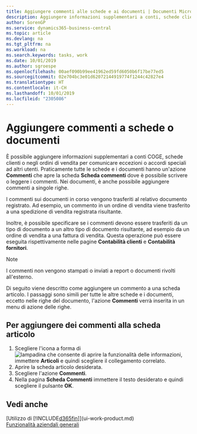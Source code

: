 ```yaml
---
title: Aggiungere commenti alle schede e ai documenti | Documenti Microsoft
description: Aggiungere informazioni supplementari a conti, schede clienti o negli ordini di vendita per comunicare gli accordi, ad esempio un metodo di consegna o dei prezzi speciali ad altri utenti.
author: SorenGP
ms.service: dynamics365-business-central
ms.topic: article
ms.devlang: na
ms.tgt_pltfrm: na
ms.workload: na
ms.search.keywords: tasks, work
ms.date: 10/01/2019
ms.author: sgroespe
ms.openlocfilehash: 00aef090b99ee41962ed59fd6050b6f17be77ed5
ms.sourcegitcommit: 02e704bc3e01d62072144919774f1244c42827e4
ms.translationtype: HT
ms.contentlocale: it-CH
ms.lasthandoff: 10/01/2019
ms.locfileid: "2305086"
---
```

# <a name="add-comments-to-cards-and-documents"></a>Aggiungere commenti a schede o documenti
È possibile aggiungere informazioni supplementari a conti COGE, schede clienti o negli ordini di vendita per comunicare eccezioni o accordi speciali ad altri utenti.
Praticamente tutte le schede e i documenti hanno un'azione **Commenti** che apre la scheda **Scheda commenti** dove è possibile scrivere o leggere i commenti. Nei documenti, è anche possibile aggiungere commenti a singole righe.

I commenti sui documenti in corso vengono trasferiti al relativo documento registrato. Ad esempio, un commento in un ordine di vendita viene trasferito a una spedizione di vendita registrata risultante.

Inoltre, è possibile specificare se i commenti devono essere trasferiti da un tipo di documento a un altro tipo di documento risultante, ad esempio da un ordine di vendita a una fattura di vendita. Questa operazione può essere eseguita rispettivamente nelle pagine **Contabilità clienti** e **Contabilità fornitori**.

> [!NOTE]
> I commenti non vengono stampati o inviati a report o documenti rivolti all'esterno.

Di seguito viene descritto come aggiungere un commento a una scheda articolo. I passaggi sono simili per tutte le altre schede e i documenti, eccetto nelle righe del documento, l'azione **Commenti** verrà inserita in un menu di azione delle righe.

## <a name="to-add-a-comments-to-an-item-card"></a>Per aggiungere dei commenti alla scheda articolo
1. Scegliere l'icona a forma di ![lampadina che consente di aprire la funzionalità delle informazioni](media/ui-search/search_small.png "Informazioni sull'operazione che si desidera eseguire"), immettere **Articoli** e quindi scegliere il collegamento correlato.
2. Aprire la scheda articolo desiderata.
3. Scegliere l'azione **Commenti**.
4. Nella pagina **Scheda Commenti** immettere il testo desiderato e quindi scegliere il pulsante **OK**.

## <a name="see-also"></a>Vedi anche
[Utilizzo di [!INCLUDE[d365fin](includes/d365fin_md.md)]](ui-work-product.md)  
[Funzionalità aziendali generali](ui-across-business-areas.md)
